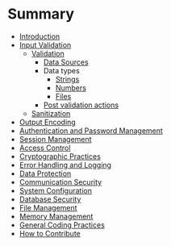 Summary
=======

* [Introduction](README.md)
* [Input Validation](input-validation/README.md)
  * [Validation](input-validation/validation.md)
    * [Data Sources](input-validation/data-sources.md)
    * Data types
      * [Strings](input-validation/strings.md)
      * [Numbers](input-validation/numbers.md)
      * [Files](input-validation/files.md)
    * [Post validation actions](input-validation/post-validation-actions.md)
  * [Sanitization](input-validation/sanitization.md)
* [Output Encoding](output-encoding/README.md)
* [Authentication and Password Management](authentication-password-management/README.md)
* [Session Management](session-management/README.md)
* [Access Control](access-control/README.md)
* [Cryptographic Practices](cryptographic-practices/README.md)
* [Error Handling and Logging](error-handling-logging/README.md)
* [Data Protection](data-protection/README.md)
* [Communication Security](communication-security/README.md)
* [System Configuration](system-configuration/README.md)
* [Database Security](database-security/README.md)
* [File Management](file-management/README.md)
* [Memory Management](memory-management/README.md)
* [General Coding Practices](general-coding-practices/README.md)
* [How to Contribute](howto-contribute.md)

